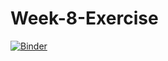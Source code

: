 # Week-8-Exercise
[![Binder](https://mybinder.org/badge_logo.svg)](https://mybinder.org/v2/gh/BristolDataAnalyticsinBusiness/Week-8-Exercise/HEAD)
